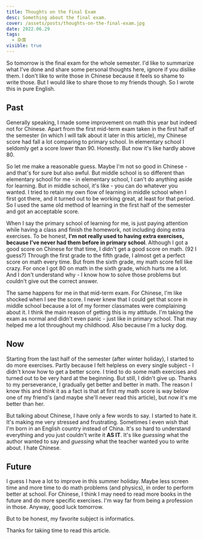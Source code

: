 ```yaml
---
title: Thoughts on the Final Exam
desc: Something about the final exam.
cover: /assets/posts/thoughts-on-the-final-exam.jpg
date: 2022.06.29
tags:
  - 杂类
visible: true
---
```


So tomorrow is the final exam for the whole semester. I'd like to summarize what I've done and share some personal thoughts here, ignore if you dislike them. I don't like to write those in Chinese because it feels so shame to write those. But I would like to share those to my friends though. So I wrote this in pure English.

## Past

Generally speaking, I made some improvement on math this year but indeed not for Chinese. Apart from the first mid-term exam taken in the first half of the semester (in which I will talk about it later in this article), my Chinese score had fall a lot comparing to primary school. In elementary school I seldomly get a score lower than 90. Honestly. But now it's like hardly above 80.

So let me make a reasonable guess. Maybe I'm not so good in Chinese - and that's for sure but also awful. But middle school is so different than elementary school for me - in elementary school, I can't do anything aside for learning. But in middle school, it's like - you can do whatever you wanted. I tried to retain my own flow of learning in middle school when I first got there, and it turned out to be working great, at least for that period. So I used the same old method of learning in the first half of the semester and got an acceptable score.

When I say the primary school of learning for me, is just paying attention while having a class and finish the homework, not including doing extra exercises. To be honest, **I'm not really used to having extra exercises, because I've never had them before in primary school**. Although I got a good score on Chinese for that time, I didn't get a good score on math.  (92 I guess?) Through the first grade to the fifth grade, I almost get a perfect score on math every time. But from the sixth grade, my math score fell like crazy. For once I got 80 on math in the sixth grade, which hurts me a lot. And I don't understand why - I know how to solve those problems but couldn't give out the correct answer.

The same happens for me in that mid-term exam. For Chinese, I'm like shocked when I see the score. I never knew that I could get that score in middle school because a lot of my former classmates were complaining about it. I think the main reason of getting this is my attitude. I'm taking the exam as normal and didn't even panic - just like in primary school. That may helped me a lot throughout my childhood. Also because I'm a lucky dog.

## Now

Starting from the last half of the semester (after winter holiday), I started to do more exercises. Partly because I felt helpless on every single subject - I didn't know how to get a better score. I tried to do some math exercises and turned out to be very hard at the beginning. But still, I didn't give up. Thanks to my perseverance, I gradually get better and better in math. The reason I know this and think it as a fact is that at first my math score is way below one of my friend's (and maybe she'll never read this article), but now it's me better than her.

But talking about Chinese, I have only a few words to say. I started to hate it. It's making me very stressed and frustrating. Sometimes I even wish that I'm born in an English country instead of China. It's so hard to understand everything and you just couldn't write it **AS IT**. It's like *guessing* what the author wanted to say and *guessing* what the teacher wanted you to write about. I hate Chinese.

## Future

I guess I have a lot to improve in this summer holiday. Maybe less screen time and more time to do math problems (and physics), in order to perform better at school. For Chinese, I think I may need to read more books in the future and do more specific exercises. I'm way far from being a profession in those. Anyway, good luck tomorrow.

But to be honest, my favorite subject is informatics.

Thanks for taking time to read this article.